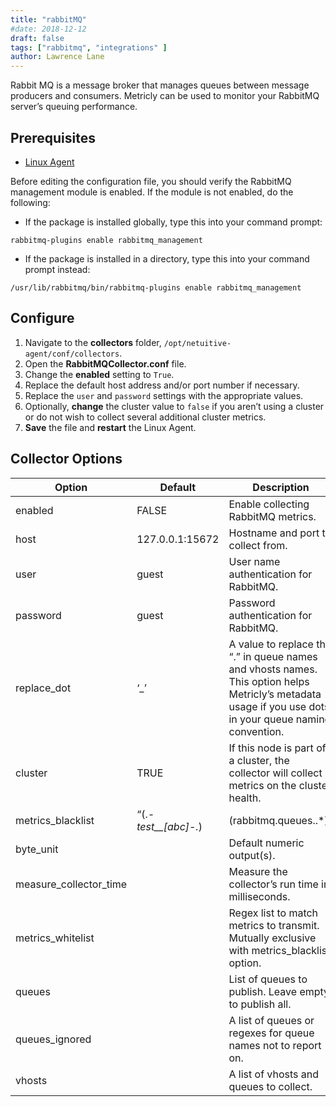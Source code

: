 ```yaml
---
title: "rabbitMQ"
#date: 2018-12-12
draft: false
tags: ["rabbitmq", "integrations" ]
author: Lawrence Lane
---
```

Rabbit MQ is a message broker that manages queues between message producers and consumers. Metricly can be used to monitor your RabbitMQ server’s queuing performance.

## Prerequisites
- [Linux Agent][1]

Before editing the configuration file, you should verify the RabbitMQ management module is enabled. If the module is not enabled, do the following:

- If the package is installed globally, type this into your command prompt:
```
rabbitmq-plugins enable rabbitmq_management
```

- If the package is installed in a directory, type this into your command prompt instead:
```
/usr/lib/rabbitmq/bin/rabbitmq-plugins enable rabbitmq_management
```

## Configure

1. Navigate to the **collectors** folder, `/opt/netuitive-agent/conf/collectors`.
2. Open the **RabbitMQCollector.conf** file.
3. Change the **enabled** setting to `True`.
4. Replace the default host address and/or port number if necessary.
5. Replace the `user` and `password` settings with the appropriate values.
6. Optionally, **change** the cluster value to `false` if you aren’t using a cluster or do not wish to collect several additional cluster metrics.
7. **Save** the file and **restart** the Linux Agent.

## Collector Options

| Option                 | Default                                      | Description                                                                                                                                              |
|------------------------|----------------------------------------------|----------------------------------------------------------------------------------------------------------------------------------------------------------|
| enabled                | FALSE                                        | Enable collecting RabbitMQ metrics.                                                                                                                      |
| host                   | 127.0.0.1:15672                              | Hostname and port to collect from.                                                                                                                       |
| user                   | guest                                        | User name authentication for RabbitMQ.                                                                                                                   |
| password               | guest                                        | Password authentication for RabbitMQ.                                                                                                                    |
| replace_dot            | ‘_’                                          | A value to replace the “.” in queue names and vhosts names. This option helps Metricly’s metadata usage if you use dots in your queue naming convention. |
| cluster                | TRUE                                         | If this node is part of a cluster, the collector will collect metrics on the cluster health.                                                             |
| metrics_blacklist      | “(.*-test__[abc]-.*)|(rabbitmq\.queues\..*)” | Regex list to match metrics to block. Mutually exclusive with metrics_whitelist option.                                                                  |
| byte_unit              |                                              | Default numeric output(s).                                                                                                                               |
| measure_collector_time |                                              | Measure the collector’s run time in milliseconds.                                                                                                        |
| metrics_whitelist      |                                              | Regex list to match metrics to transmit. Mutually exclusive with metrics_blacklist option.                                                               |
| queues                 |                                              | List of queues to publish. Leave empty to publish all.                                                                                                   |
| queues_ignored         |                                              | A list of queues or regexes for queue names not to report on.                                                                                            |
| vhosts                 |                                              | A list of vhosts and queues to collect.                                                                                                                  |


[1]: /integrations/agents/linux-agent
